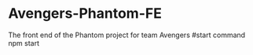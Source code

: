# Avengers-Phantom-FE
The front end of the Phantom project for team Avengers
#start command
npm start
